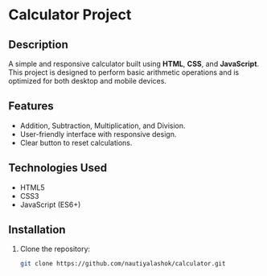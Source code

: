 # Calculator Project

## Description
A simple and responsive calculator built using **HTML**, **CSS**, and **JavaScript**. This project is designed to perform basic arithmetic operations and is optimized for both desktop and mobile devices.

## Features
- Addition, Subtraction, Multiplication, and Division.
- User-friendly interface with responsive design.
- Clear button to reset calculations.

## Technologies Used
- HTML5
- CSS3
- JavaScript (ES6+)

## Installation
1. Clone the repository:
   ```bash
   git clone https://github.com/nautiyalashok/calculator.git
